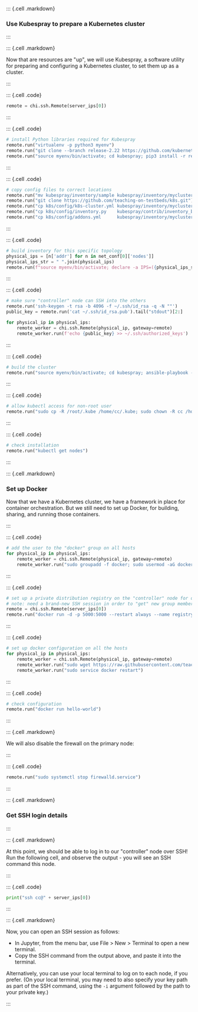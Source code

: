 
::: {.cell .markdown}

### Use Kubespray to prepare a Kubernetes cluster

:::


::: {.cell .markdown}

Now that are resources are "up", we will use Kubespray, a software utility for preparing and configuring a Kubernetes cluster, to set them up as a cluster.

:::

::: {.cell .code}
```python
remote = chi.ssh.Remote(server_ips[0])
```
:::

::: {.cell .code}
```python
# install Python libraries required for Kubespray
remote.run("virtualenv -p python3 myenv")
remote.run("git clone --branch release-2.22 https://github.com/kubernetes-sigs/kubespray.git")
remote.run("source myenv/bin/activate; cd kubespray; pip3 install -r requirements.txt")
```
:::

::: {.cell .code}
```python
# copy config files to correct locations
remote.run("mv kubespray/inventory/sample kubespray/inventory/mycluster")
remote.run("git clone https://github.com/teaching-on-testbeds/k8s.git")
remote.run("cp k8s/config/k8s-cluster.yml kubespray/inventory/mycluster/group_vars/k8s_cluster/k8s-cluster.yml")
remote.run("cp k8s/config/inventory.py    kubespray/contrib/inventory_builder/inventory.py")
remote.run("cp k8s/config/addons.yml      kubespray/inventory/mycluster/group_vars/k8s_cluster/addons.yml")
```
:::

::: {.cell .code}
```python
# build inventory for this specific topology
physical_ips = [n['addr'] for n in net_conf[0]['nodes']]
physical_ips_str = " ".join(physical_ips)
remote.run(f"source myenv/bin/activate; declare -a IPS=({physical_ips_str});"+"cd kubespray; CONFIG_FILE=inventory/mycluster/hosts.yaml python3 contrib/inventory_builder/inventory.py ${IPS[@]}")

```
:::


::: {.cell .code}
```python
# make sure "controller" node can SSH into the others
remote.run('ssh-keygen -t rsa -b 4096 -f ~/.ssh/id_rsa -q -N ""')
public_key = remote.run('cat ~/.ssh/id_rsa.pub').tail("stdout")[2:]

for physical_ip in physical_ips:
    remote_worker = chi.ssh.Remote(physical_ip, gateway=remote)
    remote_worker.run(f'echo {public_key} >> ~/.ssh/authorized_keys') 
```
:::


::: {.cell .code}
```python
# build the cluster
remote.run("source myenv/bin/activate; cd kubespray; ansible-playbook -i inventory/mycluster/hosts.yaml  --become --become-user=root cluster.yml")
```
:::

::: {.cell .code}
```python
# allow kubectl access for non-root user
remote.run("sudo cp -R /root/.kube /home/cc/.kube; sudo chown -R cc /home/cc/.kube; sudo chgrp -R cc /home/cc/.kube")
```
:::

::: {.cell .code}
```python
# check installation
remote.run("kubectl get nodes")
```
:::


::: {.cell .markdown}

### Set up Docker

Now that we have a Kubernetes cluster, we have a framework in place for container orchestration. But we still need to set up Docker, for building, sharing, and running those containers.

:::

::: {.cell .code}
```python
# add the user to the "docker" group on all hosts
for physical_ip in physical_ips:
    remote_worker = chi.ssh.Remote(physical_ip, gateway=remote)
    remote_worker.run("sudo groupadd -f docker; sudo usermod -aG docker $USER")
```
:::


::: {.cell .code}
```python
# set up a private distribution registry on the "controller" node for distributing containers
# note: need a brand-new SSH session in order to "get" new group membership
remote = chi.ssh.Remote(server_ips[0])
remote.run("docker run -d -p 5000:5000 --restart always --name registry registry:2")
```
:::

::: {.cell .code}
```python
# set up docker configuration on all the hosts
for physical_ip in physical_ips:
    remote_worker = chi.ssh.Remote(physical_ip, gateway=remote)
    remote_worker.run("sudo wget https://raw.githubusercontent.com/teaching-on-testbeds/k8s/main/config/daemon.json -O /etc/docker/daemon.json")
    remote_worker.run("sudo service docker restart")

```
:::


::: {.cell .code}
```python
# check configuration
remote.run("docker run hello-world")
```
:::


::: {.cell .markdown}

We will also disable the firewall on the primary node:

:::

::: {.cell .code}
```python
remote.run("sudo systemctl stop firewalld.service")
```
:::


::: {.cell .markdown}

### Get SSH login details

:::


::: {.cell .markdown}

At this point, we should be able to log in to our "controller" node over SSH! Run the following cell, and observe the output - you will see an SSH command this node.

:::


::: {.cell .code}
```python
print("ssh cc@" + server_ips[0])
```
:::



::: {.cell .markdown}

Now, you can open an SSH session as follows:

* In Jupyter, from the menu bar, use File > New > Terminal to open a new terminal.
* Copy the SSH command from the output above, and paste it into the terminal.

Alternatively, you can use your local terminal to log on to each node, if you prefer. (On your local terminal, you may need to also specify your key path as part of the SSH command, using the `-i` argument followed by the path to your private key.)

:::
     

